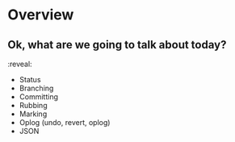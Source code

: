 # Overview

## Ok, what are we going to talk about today?

:reveal:
- Status
- Branching
- Committing
- Rubbing
- Marking
- Oplog (undo, revert, oplog)
- JSON
